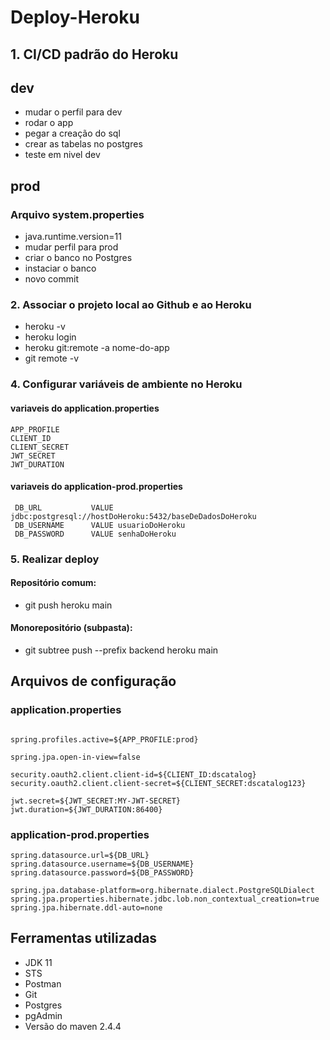 # Deploy-Heroku

## 1. CI/CD padrão do Heroku

## dev
- mudar o perfil para dev 
- rodar o app
- pegar a creação do sql 
- crear as tabelas no postgres
- teste em nivel dev

## prod

### Arquivo system.properties
- java.runtime.version=11
- mudar perfil para prod
- criar o banco no Postgres
- instaciar o banco
- novo commit

### 2. Associar o projeto local ao Github e ao Heroku

 - heroku -v
 - heroku login
 - heroku git:remote -a nome-do-app
 - git remote -v



### 4. Configurar variáveis de ambiente no Heroku

#### variaveis do application.properties
````
APP_PROFILE
CLIENT_ID
CLIENT_SECRET
JWT_SECRET
JWT_DURATION
````

#### variaveis do application-prod.properties

````
 DB_URL           VALUE jdbc:postgresql://hostDoHeroku:5432/baseDeDadosDoHeroku
 DB_USERNAME      VALUE usuarioDoHeroku
 DB_PASSWORD      VALUE senhaDoHeroku
````
### 5. Realizar deploy

#### Repositório comum:
- git push heroku main

#### Monorepositório (subpasta):

- git subtree push --prefix backend heroku main

## Arquivos de configuração

### application.properties
````

spring.profiles.active=${APP_PROFILE:prod}

spring.jpa.open-in-view=false

security.oauth2.client.client-id=${CLIENT_ID:dscatalog}
security.oauth2.client.client-secret=${CLIENT_SECRET:dscatalog123}

jwt.secret=${JWT_SECRET:MY-JWT-SECRET}
jwt.duration=${JWT_DURATION:86400}
`````

### application-prod.properties
````
spring.datasource.url=${DB_URL}
spring.datasource.username=${DB_USERNAME}
spring.datasource.password=${DB_PASSWORD}

spring.jpa.database-platform=org.hibernate.dialect.PostgreSQLDialect
spring.jpa.properties.hibernate.jdbc.lob.non_contextual_creation=true
spring.jpa.hibernate.ddl-auto=none
`````


## Ferramentas utilizadas

- JDK 11
- STS
- Postman
- Git
- Postgres
- pgAdmin
- Versão do maven 2.4.4










